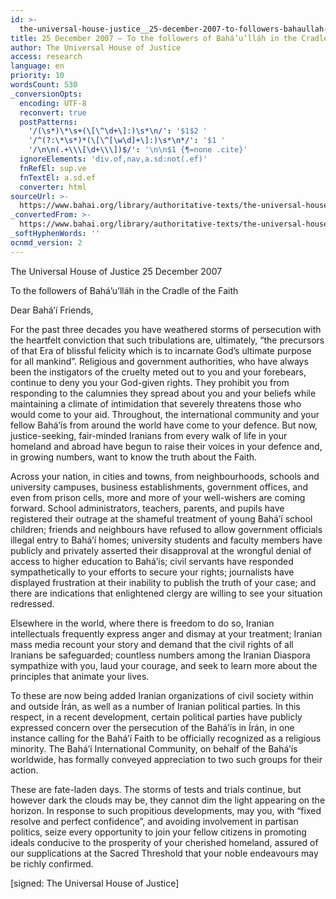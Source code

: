 ```yaml
---
id: >-
  the-universal-house-justice__25-december-2007-to-followers-bahaullah-in-cradle-faith__1826671145__en
title: 25 December 2007 – To the followers of Bahá’u’lláh in the Cradle of the Faith
author: The Universal House of Justice
access: research
language: en
priority: 10
wordsCount: 530
_conversionOpts:
  encoding: UTF-8
  reconvert: true
  postPatterns:
    '/(\s*)\*\s+(\[\^\d+\]:)\s*\n/': '$1$2 '
    '/^(?:\*\s*)*(\[\^[\w\d]+\]:)\s*\n*/': '$1 '
    '/\n\n(.+\\\[\d+\\\])$/': '\n\n$1 {¶=none .cite}'
  ignoreElements: 'div.of,nav,a.sd:not(.ef)'
  fnRefEl: sup.ve
  fnTextEl: a.sd.ef
  converter: html
sourceUrl: >-
  https://www.bahai.org/library/authoritative-texts/the-universal-house-of-justice/messages/20071225_001/20071225_001.xhtml
_convertedFrom: >-
  https://www.bahai.org/library/authoritative-texts/the-universal-house-of-justice/messages/20071225_001/20071225_001.xhtml
_softHyphenWords: ''
ocnmd_version: 2
---
```

The Universal House of Justice
25 December 2007

To the followers of Bahá’u’lláh in the Cradle of the Faith

Dear Bahá’í Friends,

For the past three decades you have weathered storms of persecution with the heartfelt conviction that such tribulations are, ultimately, “the precursors of that Era of blissful felicity which is to incarnate God’s ultimate purpose for all mankind”. Religious and government authorities, who have always been the instigators of the cruelty meted out to you and your forebears, continue to deny you your God-given rights. They prohibit you from responding to the calumnies they spread about you and your beliefs while maintaining a climate of intimidation that severely threatens those who would come to your aid. Throughout, the international community and your fellow Bahá’ís from around the world have come to your defence. But now, justice-seeking, fair-minded Iranians from every walk of life in your homeland and abroad have begun to raise their voices in your defence and, in growing numbers, want to know the truth about the Faith.

Across your nation, in cities and towns, from neighbourhoods, schools and university campuses, business establishments, government offices, and even from prison cells, more and more of your well-wishers are coming forward. School administrators, teachers, parents, and pupils have registered their outrage at the shameful treatment of young Bahá’í school children; friends and neighbours have refused to allow government officials illegal entry to Bahá’í homes; university students and faculty members have publicly and privately asserted their disapproval at the wrongful denial of access to higher education to Bahá’ís; civil servants have responded sympathetically to your efforts to secure your rights; journalists have displayed frustration at their inability to publish the truth of your case; and there are indications that enlightened clergy are willing to see your situation redressed.

Elsewhere in the world, where there is freedom to do so, Iranian intellectuals frequently express anger and dismay at your treatment; Iranian mass media recount your story and demand that the civil rights of all Iranians be safeguarded; countless numbers among the Iranian Diaspora sympathize with you, laud your courage, and seek to learn more about the principles that animate your lives.

To these are now being added Iranian organizations of civil society within and outside Írán, as well as a number of Iranian political parties. In this respect, in a recent development, certain political parties have publicly expressed concern over the persecution of the Bahá’ís in Írán, in one instance calling for the Bahá’í Faith to be officially recognized as a religious minority. The Bahá’í International Community, on behalf of the Bahá’ís worldwide, has formally conveyed appreciation to two such groups for their action.

These are fate-laden days. The storms of tests and trials continue, but however dark the clouds may be, they cannot dim the light appearing on the horizon. In response to such propitious developments, may you, with “fixed resolve and perfect confidence”, and avoiding involvement in partisan politics, seize every opportunity to join your fellow citizens in promoting ideals conducive to the prosperity of your cherished homeland, assured of our supplications at the Sacred Threshold that your noble endeavours may be richly confirmed.

\[signed: The Universal House of Justice\]
